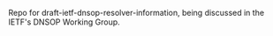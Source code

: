 Repo for draft-ietf-dnsop-resolver-information, being discussed in the IETF's
DNSOP Working Group.

